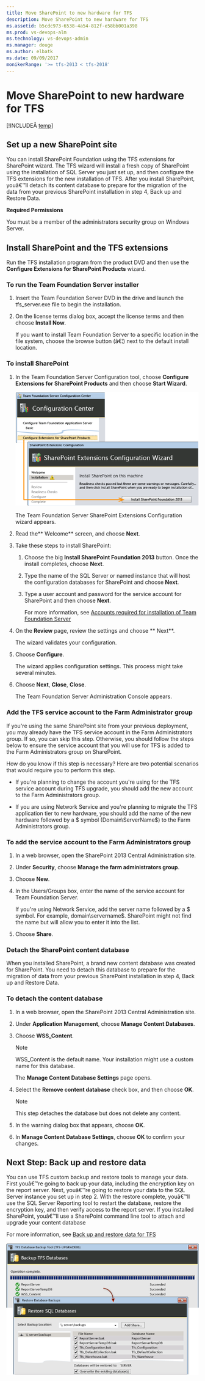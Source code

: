 ```yaml
---
title: Move SharePoint to new hardware for TFS
description: Move SharePoint to new hardware for TFS
ms.assetid: b5cdc973-6538-4a54-812f-e58bb001a398
ms.prod: vs-devops-alm
ms.technology: vs-devops-admin
ms.manager: douge
ms.author: elbatk
ms.date: 09/09/2017
monikerRange: '>= tfs-2013 < tfs-2018'
---
```




# Move SharePoint to new hardware for TFS

[!INCLUDEÂ [temp](../../_shared/about-sharepoint-deprecation.md)]

## Set up a new SharePoint site 

You can install SharePoint Foundation using the TFS extensions for SharePoint wizard. The TFS wizard will install a fresh copy of SharePoint using the installation of SQL Server you just set up, and then configure the TFS extensions for the new installation of TFS. After you install SharePoint, youâ€™ll detach its content database to prepare for the migration of the data from your previous SharePoint installation in step 4, Back up and Restore Data.

**Required Permissions**

You must be a member of the administrators security group on Windows Server.

## Install SharePoint and the TFS extensions
 

Run the TFS installation program from the product DVD and then use the **Configure Extensions for SharePoint Products** wizard.

### To run the Team Foundation Server installer

1.  Insert the Team Foundation Server DVD in the drive and launch the tfs\_server.exe file to begin the installation.

2.  On the license terms dialog box, accept the license terms and then choose **Install Now**.

    If you want to install Team Foundation Server to a specific location in the file system, choose the browse button (â€¦) next to the default install location.

### To install SharePoint

1.  In the Team Foundation Server Configuration tool, choose **Configure Extensions for SharePoint Products** and then choose **Start Wizard**.

	![](../../upgrade/_img/ic666063.png)

    The Team Foundation Server SharePoint Extensions Configuration wizard appears.

2.  Read the** Welcome** screen, and choose **Next**.

3.  Take these steps to install SharePoint:

    1.  Choose the big **Install SharePoint Foundation 2013** button. Once the install completes, choose **Next**.

    2.  Type the name of the SQL Server or named instance that will host the configuration databases for SharePoint and choose **Next**.

    3.  Type a user account and password for the service account for SharePoint and then choose **Next**.

        For more information, see [Accounts required for installation of Team Foundation Server](../../requirements.md#accounts)

4.  On the **Review** page, review the settings and choose ** Next**.

    The wizard validates your configuration.

5.  Choose **Configure**.

    The wizard applies configuration settings. This process might take several minutes.

6.  Choose **Next**, **Close**, **Close**.

    The Team Foundation Server Administration Console appears.

### Add the TFS service account to the Farm Administrator group


If you're using the same SharePoint site from your previous deployment, you may already have the TFS service account in the Farm Administrators group. If so, you can skip this step. Otherwise, you should follow the steps below to ensure the service account that you will use for TFS is added to the Farm Administrators group on SharePoint.

How do you know if this step is necessary? Here are two potential scenarios that would require you to perform this step.

-   If you're planning to change the account you're using for the TFS service account during TFS upgrade, you should add the new account to the Farm Administrators group.

-   If you are using Network Service and you're planning to migrate the TFS application tier to new hardware, you should add the name of the new hardware followed by a $ symbol (Domain\\ServerName$) to the Farm Administrators group.

### To add the service account to the Farm Administrators group

1.  In a web browser, open the SharePoint 2013 Central Administration site.

2.  Under **Security**, choose **Manage the farm administrators group**.

3.  Choose **New**.

4.  In the Users/Groups box, enter the name of the service account for Team Foundation Server.

    If you're using Network Service, add the server name followed by a $ symbol. For example, domain\\servername$. SharePoint might not find the name but will allow you to enter it into the list.

5.  Choose **Share**.

### Detach the SharePoint content database

When you installed SharePoint, a brand new content database was created for SharePoint. You need to detach this database to prepare for the migration of data from your previous SharePoint installation in step 4, Back up and Restore Data.

### To detach the content database

1.  In a web browser, open the SharePoint 2013 Central Administration site.

2.  Under **Application Management**, choose **Manage Content Databases**.

3.  Choose **WSS\_Content**.

	> [!NOTE]
	> WSS_Content is the default name. Your installation might use a custom name for this database.

    The **Manage Content Database Settings** page opens.

4.  Select the **Remove content database** check box, and then choose **OK**.

	> [!NOTE]
	> This step detaches the database but does not delete any content.

5.  In the warning dialog box that appears, choose **OK**.

6.  In **Manage Content Database Settings**, choose **OK** to confirm your changes.

## Next Step: Back up and restore data

You can use TFS custom backup and restore tools to manage your data. First youâ€™re going to back up your data, including the encryption key on the report server. Next, youâ€™re going to restore your data to the SQL Server instance you set up in step 2. With the restore complete, youâ€™ll use the SQL Server Reporting tool to restart the database, restore the encryption key, and then verify access to the report server. If you installed SharePoint, youâ€™ll use a SharePoint command line tool to attach and upgrade your content database

For more information, see [Back up and restore data for TFS](../../upgrade/upgrade-2013/backup-and-restore-data.md)

![](../_img/ic612476.png)
